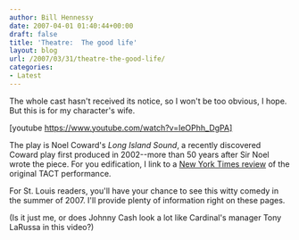 ```yaml
---
author: Bill Hennessy
date: 2007-04-01 01:40:44+00:00
draft: false
title: 'Theatre:  The good life'
layout: blog
url: /2007/03/31/theatre-the-good-life/
categories:
- Latest
---
```


The whole cast hasn't received its notice, so I won't be too obvious, I hope.  But this is for my character's wife.

[youtube https://www.youtube.com/watch?v=IeOPhh_DgPA]

The play is Noel Coward's _Long Island Sound_, a recently discovered Coward play first produced in 2002--more than 50 years after Sir Noel wrote the piece.  For you edification, I link to a [New York Times review](https://theater2.nytimes.com/mem/theater/treview.html?res=9503E5DD1239F936A25756C0A9649C8B63&n=Top%2FReference%2FTimes%20Topics%2FPeople%2FC%2FCoward%2C%20Noel) of the original TACT performance.

For St. Louis readers, you'll have your chance to see this witty comedy in the summer of 2007.  I'll provide plenty of information right on these pages.

(Is it just me, or does Johnny Cash look a lot like Cardinal's manager Tony LaRussa in this video?)
